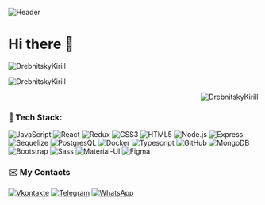 ![Header](https://github.com/DrebnitskyKirill/DrebnitskyKirill/blob/master/download.gif)

<h1 align="left"> Hi there 👋</h1>
<p align="left"> <img src="https://komarev.com/ghpvc/?username=DrebnitskyKirill&label=Profile%20views&color=0e75b6&style=flat" alt="DrebnitskyKirill" /> </p>
<p>&nbsp;<img align="left" src="https://github-readme-stats.vercel.app/api?username=DrebnitskyKirill&show_icons=true&locale=en" alt="DrebnitskyKirill" />&nbsp;</p>
<p><img align="right" src="https://github-readme-streak-stats.herokuapp.com/?user=DrebnitskyKirill&" alt="DrebnitskyKirill" />&nbsp;</p>

### 🔧 Tech Stack:

![JavaScript](https://img.shields.io/badge/JavaScript-F7DF1E?style=for-the-badge&logo=javascript&logoColor=black)
![React](https://img.shields.io/badge/-ReactJs-61DAFB?logo=react&logoColor=white&style=for-the-badge)
![Redux](https://img.shields.io/badge/Redux-593D88?style=for-the-badge&logo=redux&logoColor=white)
![CSS3](https://img.shields.io/badge/CSS3-1572B6?style=for-the-badge&logo=css3&logoColor=white)
![HTML5](https://img.shields.io/badge/HTML5-E34F26?style=for-the-badge&logo=html5&logoColor=white)
![Node.js](https://img.shields.io/badge/Node.js-43853D?style=for-the-badge&logo=node.js&logoColor=white)
![Express](https://img.shields.io/badge/Express.js-404D59?style=for-the-badge)
![Sequelize](https://img.shields.io/badge/Sequelize-52B0E7?style=for-the-badge&logo=Sequelize&logoColor=white)
![PostgresQL](https://img.shields.io/badge/PostgreSQL-316192?style=for-the-badge&logo=postgresql&logoColor=white)
![Docker](https://img.shields.io/badge/-Docker-090909?style=for-the-badge&logo=Docker&logoColor=4682B4)
![Typescript](https://img.shields.io/badge/TypeScript-007ACC?style=for-the-badge&logo=typescript&logoColor=white)
![GitHub](https://img.shields.io/badge/GitHub-100000?style=for-the-badge&logo=github&logoColor=white)
![MongoDB](https://img.shields.io/badge/MongoDB-4EA94B?style=for-the-badge&logo=mongodb&logoColor=white)
![Bootstrap](https://img.shields.io/badge/Bootstrap-563D7C?style=for-the-badge&logo=bootstrap&logoColor=white)
![Sass](https://img.shields.io/badge/Sass-CC6699?style=for-the-badge&logo=sass&logoColor=white)
![Material-UI](https://res.cloudinary.com/practicaldev/image/fetch/s--yayk2pWn--/c_limit%2Cf_auto%2Cfl_progressive%2Cq_auto%2Cw_880/https://img.shields.io/badge/Material--UI-0081CB%3Fstyle%3Dfor-the-badge%26logo%3Dmaterial-ui%26logoColor%3Dwhite)
![Figma](https://img.shields.io/badge/Figma-F24E1E?style=for-the-badge&logo=figma&logoColor=white)

### ✉️ My Contacts

[![Vkontakte](https://img.shields.io/badge/вконтакте-%232E87FB.svg?&style=for-the-badge&logo=vk&logoColor=white)](https://vk.com/jesusk)
[![Telegram](https://img.shields.io/badge/Telegram-2CA5E0?style=for-the-badge&logo=telegram&logoColor=white)](https://t.me/Dkirillspb)
[![WhatsApp](https://img.shields.io/badge/WhatsApp-25D366?style=for-the-badge&logo=whatsapp&logoColor=white)](https://web.whatsapp.com/)
